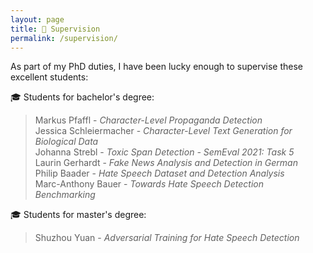```yaml
---
layout: page
title: 🌂 Supervision
permalink: /supervision/
---
```


As part of my PhD duties, I have been lucky enough to supervise these excellent students:

🎓 Students for bachelor's degree:

> Markus Pfaffl - *Character-Level Propaganda Detection*<br>
> Jessica Schleiermacher - *Character-Level Text Generation for Biological Data*<br>
> Johanna Strebl - *Toxic Span Detection - SemEval 2021: Task 5*<br>
> Laurin Gerhardt - *Fake News Analysis and Detection in German*<br>
> Philip Baader - *Hate Speech Dataset and Detection Analysis*<br>
> Marc-Anthony Bauer - *Towards Hate Speech Detection Benchmarking*<br>

🎓 Students for master's degree:

> Shuzhou Yuan - *Adversarial Training for Hate Speech Detection*<br>
